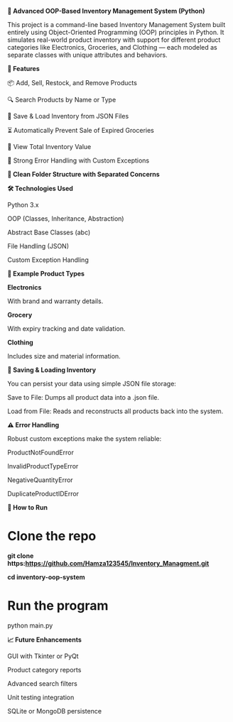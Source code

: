 **🧠 Advanced OOP-Based Inventory Management System (Python)**






This project is a command-line based Inventory Management System built entirely using Object-Oriented Programming (OOP) principles in Python. It simulates real-world product inventory with support for different product categories like Electronics, Groceries, and Clothing — each modeled as separate classes with unique attributes and behaviors.





**🚀 Features**





📦 Add, Sell, Restock, and Remove Products





🔍 Search Products by Name or Type





📂 Save & Load Inventory from JSON Files





⏳ Automatically Prevent Sale of Expired Groceries




💸 View Total Inventory Value





🧪 Strong Error Handling with Custom Exceptions





**🧱 Clean Folder Structure with Separated Concerns**






**🛠 Technologies Used**





Python 3.x




OOP (Classes, Inheritance, Abstraction)




Abstract Base Classes (abc)





File Handling (JSON)




Custom Exception Handling





**🧪 Example Product Types**




**Electronics**




With brand and warranty details.




**Grocery**





With expiry tracking and date validation.





**Clothing**





Includes size and material information.




**💾 Saving & Loading Inventory**




You can persist your data using simple JSON file storage:




Save to File: Dumps all product data into a .json file.




Load from File: Reads and reconstructs all products back into the system.




**⚠️ Error Handling**




Robust custom exceptions make the system reliable:




ProductNotFoundError




InvalidProductTypeError




NegativeQuantityError




DuplicateProductIDError



**🧰 How to Run**





# Clone the repo



**git clone https:https://github.com/Hamza123545/Inventory_Managment.git**




**cd inventory-oop-system**




# Run the program



python main.py



**📈 Future Enhancements**




GUI with Tkinter or PyQt





Product category reports





Advanced search filters





Unit testing integration





SQLite or MongoDB persistence





